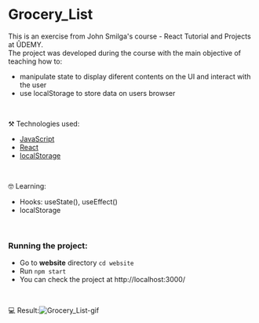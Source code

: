 # Grocery_List

This is an exercise from John Smilga's course - React Tutorial and Projects at ÛDEMY.<br/>
The project was developed during the course with the main objective of teaching how to: 
- manipulate state to display diferent contents on the UI and interact with the user
- use localStorage to store data on users browser

<br/>

⚒️ Technologies used:

- [JavaScript](https://www.javascript.com/)
- [React](https://reactjs.org/)
- [localStorage](https://developer.mozilla.org/en-US/docs/Web/API/Window/localStorage)


<br/>

🤓 Learning:

- Hooks: useState(), useEffect()
- localStorage

<br/>

### Running the project:

- Go to **website** directory `cd website`
- Run `npm start`
- You can check the project at http://localhost:3000/

<br/>

💻 Result:![Grocery_List-gif](https://user-images.githubusercontent.com/84124999/206702176-20e02f39-d0fe-4305-a1a3-144e791fd863.gif)

